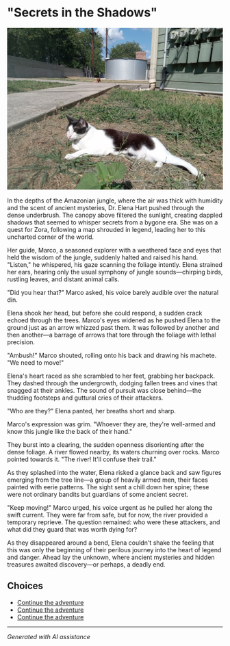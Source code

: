# **"Secrets in the Shadows"**

![**"Secrets in the Shadows"**](../input_images/20221010_145455.jpg)

In the depths of the Amazonian jungle, where the air was thick with humidity and the scent of ancient mysteries, Dr. Elena Hart pushed through the dense underbrush. The canopy above filtered the sunlight, creating dappled shadows that seemed to whisper secrets from a bygone era. She was on a quest for Zora, following a map shrouded in legend, leading her to this uncharted corner of the world.

Her guide, Marco, a seasoned explorer with a weathered face and eyes that held the wisdom of the jungle, suddenly halted and raised his hand. "Listen," he whispered, his gaze scanning the foliage intently. Elena strained her ears, hearing only the usual symphony of jungle sounds—chirping birds, rustling leaves, and distant animal calls.

"Did you hear that?" Marco asked, his voice barely audible over the natural din.

Elena shook her head, but before she could respond, a sudden crack echoed through the trees. Marco's eyes widened as he pushed Elena to the ground just as an arrow whizzed past them. It was followed by another and then another—a barrage of arrows that tore through the foliage with lethal precision.

"Ambush!" Marco shouted, rolling onto his back and drawing his machete. "We need to move!"

Elena's heart raced as she scrambled to her feet, grabbing her backpack. They dashed through the undergrowth, dodging fallen trees and vines that snagged at their ankles. The sound of pursuit was close behind—the thudding footsteps and guttural cries of their attackers.

"Who are they?" Elena panted, her breaths short and sharp.

Marco's expression was grim. "Whoever they are, they're well-armed and know this jungle like the back of their hand."

They burst into a clearing, the sudden openness disorienting after the dense foliage. A river flowed nearby, its waters churning over rocks. Marco pointed towards it. "The river! It'll confuse their trail."

As they splashed into the water, Elena risked a glance back and saw figures emerging from the tree line—a group of heavily armed men, their faces painted with eerie patterns. The sight sent a chill down her spine; these were not ordinary bandits but guardians of some ancient secret.

"Keep moving!" Marco urged, his voice urgent as he pulled her along the swift current. They were far from safe, but for now, the river provided a temporary reprieve. The question remained: who were these attackers, and what did they guard that was worth dying for?

As they disappeared around a bend, Elena couldn't shake the feeling that this was only the beginning of their perilous journey into the heart of legend and danger. Ahead lay the unknown, where ancient mysteries and hidden treasures awaited discovery—or perhaps, a deadly end.


## Choices

* [Continue the adventure](./20221010_111253.md)
* [Continue the adventure](./20221113_162250.md)
* [Continue the adventure](./77082571-3717-4590-9131-5212AB1ACCAA.md)


---
*Generated with AI assistance*
